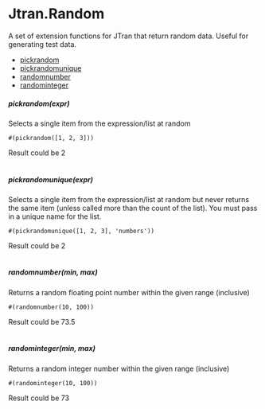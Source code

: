 # Jtran.Random
   A set of extension functions for JTran that return random data. Useful for generating test data.

- [pickrandom](#pickrandom)
- [pickrandomunique](#pickrandomunique)
- [randomnumber](#randomnumber)
- [randominteger](#randominteger)


##### <a id="pickrandom">pickrandom</a>(expr)

Selects a single item from the expression/list at random

    #(pickrandom([1, 2, 3]))

Result could be 2<br><br>

  
##### <a id="pickrandomunique">pickrandomunique</a>(expr)

Selects a single item from the expression/list at random but never returns the same item (unless called more than the count of the list). You must pass in a unique name for the list.

    #(pickrandomunique([1, 2, 3], 'numbers'))

Result could be 2<br><br>

    
##### <a id="randomnumber">randomnumber</a>(min, max)

Returns a random floating point number within the given range (inclusive)

    #(randomnumber(10, 100))

Result could be 73.5<br><br>

      
##### <a id="randominteger">randominteger</a>(min, max)

Returns a random integer number within the given range (inclusive)

    #(randominteger(10, 100))

Result could be 73<br><br>

  